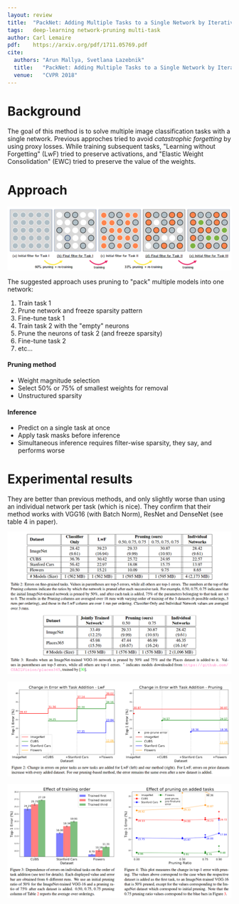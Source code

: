```yaml
---
layout: review
title:  "PackNet: Adding Multiple Tasks to a Single Network by Iterative Pruning"
tags:   deep-learning network-pruning multi-task
author: Carl Lemaire
pdf:    https://arxiv.org/pdf/1711.05769.pdf
cite:
  authors: "Arun Mallya, Svetlana Lazebnik"
  title:   "PackNet: Adding Multiple Tasks to a Single Network by Iterative Pruning"
  venue:   "CVPR 2018"
---
```


# Background

The goal of this method is to solve multiple image classification tasks with a single network. Previous approches tried to avoid _catastrophic forgetting_ by using proxy losses. While training subsequent tasks, "Learning without Forgetting" (LwF) tried to preserve activations, and "Elastic Weight Consolidation" (EWC) tried to preserve the value of the weights.

# Approach

![](/deep-learning/images/packnet/fig1.png)

The suggested approach uses pruning to "pack" multiple models into one network:

1. Train task 1
2. Prune network and freeze sparsity pattern
3. Fine-tune task 1
4. Train task 2 with the "empty" neurons
5. Prune the neurons of task 2 (and freeze sparsity)
6. Fine-tune task 2
7. etc...

#### Pruning method

* Weight magnitude selection
* Select 50% or 75% of smallest weights for removal
* Unstructured sparsity

#### Inference

* Predict on a single task at once
* Apply task masks before inference
* Simultaneous inference requires filter-wise sparsity, they say, and performs worse

# Experimental results

They are better than previous methods, and only slightly worse than using an individual network per task (which is nice). They confirm that their method works with VGG16 (with Batch Norm), ResNet and DenseNet (see table 4 in paper).

![](/deep-learning/images/packnet/tab2.png)

![](/deep-learning/images/packnet/fig2.png)

![](/deep-learning/images/packnet/fig3.png)
